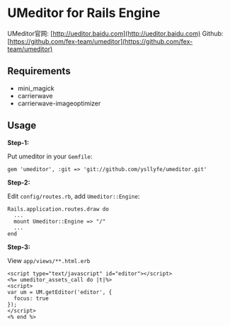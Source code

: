 # UMeditor for Rails Engine
UMeditor官网: [http://ueditor.baidu.com](http://ueditor.baidu.com)
Github: [https://github.com/fex-team/umeditor](https://github.com/fex-team/umeditor)

**Requirements**
---
* mini_magick
* carrierwave
* carrierwave-imageoptimizer


**Usage**
---
**Step-1:**

Put umeditor in your `Gemfile`:

```
gem 'umeditor', :git => 'git://github.com/ysllyfe/umeditor.git'
```

**Step-2:**

Edit `config/routes.rb`, add `Umeditor::Engine`:

```
Rails.application.routes.draw do
  ...
  mount Umeditor::Engine => "/"
  ...
end
```

**Step-3:**

View `app/views/**.html.erb`

```
<script type="text/javascript" id="editor"></script>
<%= umeditor_assets_call do |t|%>
<script>
var um = UM.getEditor('editor', {
  focus: true
});
</script>
<% end %>
```


